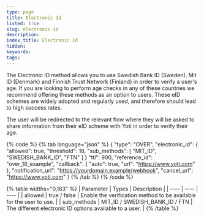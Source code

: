 ```yaml
---
type: page
title: Electronic Id
listed: true
slug: electronic-id
description: 
index_title: Electronic Id
hidden: 
keywords: 
tags: 
---
```


The Electronic ID method allows you to use Swedish Bank ID (Sweden), Mit ID (Denmark) and Finnish Trust Network (Finland) in order to verify a user's age.  If you are looking to perform age checks in any of these countries we recommend offering these methods as an option to users. These eID schemes are widely adopted and regularly used, and therefore should lead to high success rates.

The user will be redirected to the relevant flow where they will be asked to share information from their eID scheme with Yoti in order to verify their age.

{% code %}
{% tab language="json" %}
{
    "type": "OVER",
    "electronic_id": {
      "allowed": true,
      "threshold": 18,
      "sub_methods": [
        "MIT_ID",
        "SWEDISH_BANK_ID",
        "FTN" 
      ]
    }
    "ttl": 900,
    "reference_id": "over_18_example",
    "callback": {
       "auto": true,
       "url": "https://www.yoti.com"
    },
    "notification_url": "https://yourdomain.example/webhook",
    "cancel_url": "https://www.yoti.com"
}
{% /tab %}
{% /code %}

{% table widths="0,163" %}
| Parameter | Types | Description | 
| ---- | ---- | ---- | 
| allowed | true / false | Enable the verification method to be available for the user to use. | 
| sub_methods | MIT_ID / SWEDISH_BANK_ID _/_ FTN | The different electronic ID options available to a user. | 
{% /table %}
